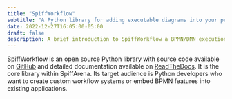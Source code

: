 ```yaml
---
title: "SpiffWorkflow"
subtitle: "A Python library for adding executable diagrams into your projects"
date: 2022-12-27T16:05:00-05:00
draft: false
description: A brief introduction to SpiffWorkflow a BPMN/DMN execution library written in python.
---
```


SpiffWorkflow is an open source Python library with source code available on [GitHub](https://github.com/sartography/SpiffWorkflow) and detailed documentation available on [ReadTheDocs](https://spiffworkflow.readthedocs.io/en/latest/).
It is the core library within SpiffArena.
Its target audience is Python developers who want to create custom workflow systems or embed BPMN features into existing applications.

